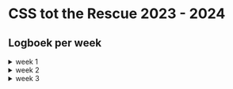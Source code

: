# CSS tot the Rescue 2023 - 2024

## Logboek per week

<details>
  <summary>week 1</summary>
  
  ## Wat heb ik gedaan?
Allereerst hebben we het gehad over allemaal 'nieuwe' features van CSS. De groep was verdeeld in kleinere groepen en iedereen kreeg een andere feature om onderzoek naar te doen en dit te presenteren. Het was heel leuk en interessant om te zien wat er allemaal nog meer mogelijk is met CSS en ik heb heel veel zin in dit vak!

We moeten voor de eindopdracht kiezen uit 4 cases. Ik heb gekozen voor een soort morph versie van case 1 & 2. Ik wil een flipperkast maken met CSS. Onmdat je geen random pad kunt zetten met CSS wil ik het niet laten draaien om de bal. De bal zal wel weggeschoten kunnen worden, maar dat pad zal vooral statisch zijn, als in dat hij altijd hetzelfde pad aflegt. Verder is de flipperkast wel helemaal klikbaar. Alle features waar de bal normaal tegenaan komt en wat een geluid of effect zou moeten veroorzaken is nu te veroorzaken door er op de klikken, hoveren, etc. Mocht alles vrij soepel verlopen dan wil ik graag dat je bepaalde onderdelen van de flipperkast kunt aanpassen waardoor de effecten van dat deel van de flipperkast ook veranderen. Ik heb nog niet helemaal visueel hoe ik het eruit wil laten zien, maar ik denk dat ik gewoon begin met maken en er zo wel achterkom hoe ik alles precies wil hebben, omdat ik anders te veel tijd kwijt ga zijn aan het design.

Hieronder de schets die ik heb gemaakt tijdens de les:

![schetsen](/docs/images/flipperkastSchets.jpg)
</details>

<details>
  <summary>week 2</summary>
  
  ## Wat heb ik gedaan?

</details>

<details>
  <summary>week 3</summary>
  
  ## Wat heb ik gedaan?
Ik ben verder gegeaan met het uitwerken van mijn idee. Ik heb de planeten die ik met Sanne gemaakt had vorige week in mijn eigen ontwerp verwerkt. Daarna wilde ik de verschillende containers in mijn ontwerp de goede maten en plek geven
in een grid. Toen bleek dat mijn h1 naar boven verdween, want mijn main was ook een grid en bij het groter worden van mijn scherm, gebeurde dat, toen heb ik dit naar een flexbox omgezet, en dit hielp.

![h1](/docs/images/h1_verdwijnt_naar_boven.png)

Daarna wilde ik mijn containers in mijn hoofdcontainer positioneren met grid.
Hier heb ik lang mee gepuzzeld en toen ik dacht te weten hoe ik het allemaal wilde doen, bleek dat als één van mijn containers de andere overlapte, dat het hele grid raar ging doen en vervormde. Toen besloot ik het grid ingeiwkkelder te maken en op basis van het grid de content een grootte te geven. 

![divs](/docs/images/Divs_positioneren_misschien_met_ingewikkelder_grid.png)

![divscode](/docs/images/Divs_positioneren_misschien_met_ingewikkelder_grid_code.png)

Dit hielp enorm en werkte zoals ik wilde. Alleen kan het hele flipperkastje nu ook gesquished worden als je het scherm abnormaal klein maakt, maar ik dacht, dit gaat toch niet gebeuren op een normaal scherm, dus vond ik het niet zo erg.

![gridraster](/docs/images/Lijnen_uitzetten_voor_mezelf.png)

hieronder wat ik tot nu toe heb:

![totnutoe](/docs/images/tot_nu_toe.png)

![totnutoeklein](/docs/images/tot_nu_toe_klein.png)

</details>

<!-- Add a link to your live demo in Github Pages 🌐-->

<!-- ☝️ replace this description with a description of your own work -->

<!-- replace the code in the /docs folder with your own, so you can showcase your work with GitHub Pages 🌍 -->

<!-- Add a nice poster image here at the end of the week, showing off your shiny frontend 📸 -->

<!-- Maybe a table of contents here? 📚 -->

<!-- How about a section that describes how to install this project? 🤓 -->

<!-- ...but how does one use this project? What are its features 🤔 -->

<!-- What external data source is featured in your project and what are its properties 🌠 -->

<!-- Maybe a checklist of done stuff and stuff still on your wishlist? ✅ -->

<!-- How about a license here? 📜 (or is it a licence?) 🤷 -->
